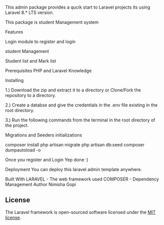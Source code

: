 
This admin package provides a qucik start to Laravel projects its using Laravel 8.* LTS version.

This package is student Management system

Features

Login module to register and login

student Management

Student list and Mark list

Prerequisites
PHP and Laravel Knowledge

Installing

1.) Download the zip and extract it to a directory or Clone/Fork the repository to a directory.

2.) Create a databse and give the credentials in the .env file existing in the root directory.

3.) Run the following commands from the terminal in the root directory of the project.

Migrations and Seeders initializations

composer install
php artisan migrate
php artisan db:seed
composer dumpautoload -o

Once you register and Login Yep done :)

Deployment
You can deploy this laravel admin template anywhere.

Built With
LARAVEL - The web framework used
COMPOSER - Dependency Management
Author
Nimisha Gopi
## License

The Laravel framework is open-sourced software licensed under the [MIT license](https://opensource.org/licenses/MIT).
